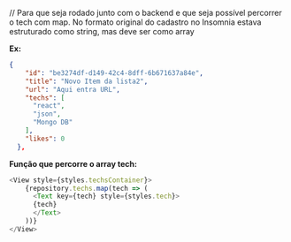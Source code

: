 // Para que seja rodado junto com o backend e que seja possível percorrer o tech com map.
No formato original do cadastro no Insomnia estava estruturado como string, mas deve ser como array

**Ex:**
```json 
{
    "id": "be3274df-d149-42c4-8dff-6b671637a84e",
    "title": "Novo Item da lista2",
    "url": "Aqui entra URL",
    "techs": [
      "react",
      "json",
      "Mongo DB"
    ],
    "likes": 0
  },
```
**Função que percorre o array tech:**
  ```javascript
  <View style={styles.techsContainer}>
      {repository.techs.map(tech => (
        <Text key={tech} style={styles.tech}>
        {tech}
        </Text>           
      ))}
  </View>
  ```